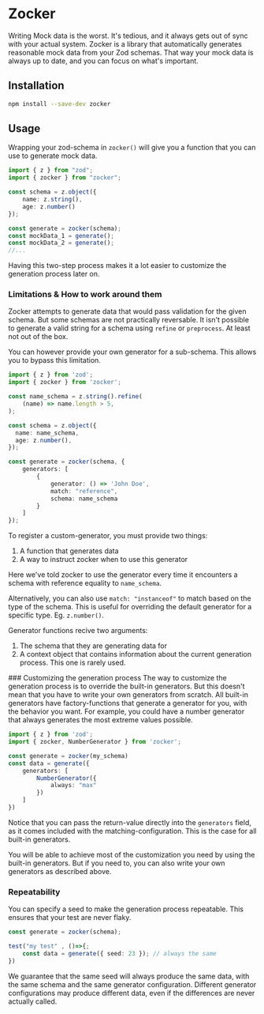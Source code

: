 # Zocker

Writing Mock data is the worst. It's tedious, and it always gets out of sync with your actual system.
Zocker is a library that automatically generates reasonable mock data from your Zod schemas. That way your mock data is always up to date, and you can focus on what's important.

## Installation

```bash
npm install --save-dev zocker
```

## Usage
Wrapping your zod-schema in `zocker()` will give you a function that you can use to generate mock data.

```typescript
import { z } from "zod";
import { zocker } from "zocker";

const schema = z.object({
	name: z.string(),
	age: z.number()
});

const generate = zocker(schema);
const mockData_1 = generate();
const mockData_2 = generate();
//...
```

Having this two-step process makes it a lot easier to customize the generation process later on.

### Limitations & How to work around them

Zocker attempts to generate data that would pass validation for the given schema. But some schemas are not practically reversable. It isn't possible to generate a valid string for a schema using `refine` or `preprocess`. At least not out of the box.

You can however provide your own generator for a sub-schema. This allows you to bypass this limitation.

```typescript
import { z } from 'zod';
import { zocker } from 'zocker';

const name_schema = z.string().refine(
    (name) => name.length > 5, 
);

const schema = z.object({
  name: name_schema,
  age: z.number(),
});

const generate = zocker(schema, {
    generators: [
        {
            generator: () => 'John Doe',
            match: "reference",
            schema: name_schema
        }
    ]
});
```

To register a custom-generator, you must provide two things:
1. A function that generates data
2. A way to instruct zocker when to use this generator

Here we've told zocker to use the generator every time it encounters a schema with reference equality to `name_schema`. 

Alternatively, you can also use `match: "instanceof"` to match based on the type of the schema. This is useful for overriding the default generator for a specific type. Eg. `z.number()`.

Generator functions recive two arguments:
1. The schema that they are generating data for
2. A context object that contains information about the current generation process. This one is rarely used.

### Customizing the generation process
The way to customize the generation process is to override the built-in generators. But this doesn't mean that you have to write your own generators from scratch. All built-in generators have factory-functions that generate a generator for you, with the behavior you want. For example, you could have a number generator that always generates the most extreme values possible.

```typescript
import { z } from 'zod';
import { zocker, NumberGenerator } from 'zocker';

const generate = zocker(my_schema)
const data = generate({
    generators: [
        NumberGenerator({
            always: "max"
        })
    ]
})
```

Notice that you can pass the return-value directly into the `generators` field, as it comes included with the matching-configuration. This is the case for all built-in generators. 

You will be able to achieve most of the customization you need by using the built-in generators. But if you need to, you can also write your own generators as described above.

### Repeatability
You can specify a seed to make the generation process repeatable. This ensures that your test are never flaky.
    
```typescript
const generate = zocker(schema);

test("my test" , ()=>{;
    const data = generate({ seed: 23 }); // always the same
})
```

We guarantee that the same seed will always produce the same data, with the same schema and the same generator configuration. Different generator configurations may produce different data, even if the differences are never actually called.